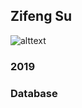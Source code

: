 ## Zifeng Su

![alttext](https://github.com/Chimoe/CSCI-4966-OSS-Lab/blob/master/lab1/pic.png)

### 2019

### Database
